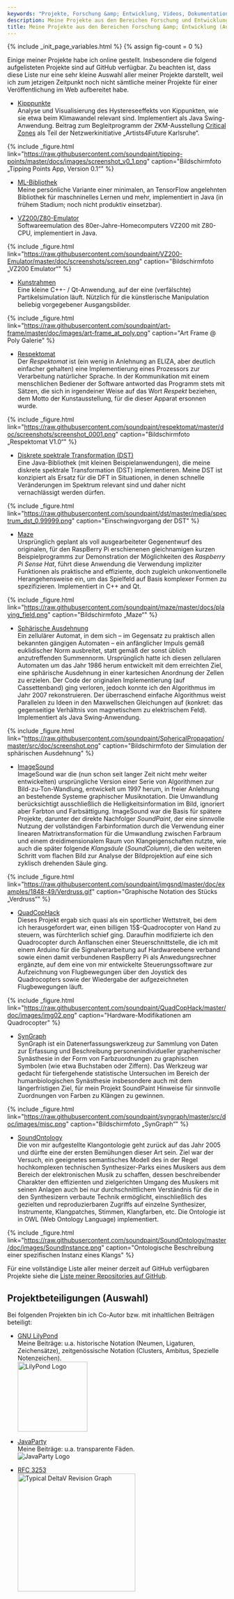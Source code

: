 ```yaml
---
keywords: "Projekte, Forschung &amp; Entwicklung, Videos, Dokumentationen"
description: Meine Projekte aus den Bereichen Forschung und Entwicklung
title: Meine Projekte aus den Bereichen Forschung &amp; Entwicklung (Auswahl)
---
```


{% include _init_page_variables.html %}
{% assign fig-count = 0 %}

Einige meiner Projekte habe ich online gestellt.  Insbesondere die
folgend aufgelisteten Projekte sind auf GitHub verfügbar.  Zu beachten
ist, dass diese Liste nur eine sehr kleine Auswahl aller meiner
Projekte darstellt, weil ich zum jetzigen Zeitpunkt noch nicht
sämtliche meiner Projekte für einer Veröffentlichung im Web
aufbereitet habe.

* [Kipppunkte](https://soundpaint.github.io/tipping-points/de)<br />
  Analyse und Visualisierung des Hystereseeffekts von Kippunkten, wie
  sie etwa beim Klimawandel relevant sind.  Implementiert als Java
  Swing-Anwendung.  Beitrag zum Begleitprogramm der ZKM-Ausstellung <a
  href="https://zkm.de/en/exhibition/2020/05/critical-zones">Critical
  Zones</a> als Teil der Netzwerkinitiative „Artists4Future
  Karlsruhe“.

{% include _figure.html
   link="https://raw.githubusercontent.com/soundpaint/tipping-points/master/docs/images/screenshot_v0_1.png"
   caption="Bildschirmfoto „Tipping Points App, Version 0.1“"
%}

* [ML-Bibliothek](https://github.com/soundpaint/ml)<br /> Meine
  persönliche Variante einer minimalen, an TensorFlow angelehnten
  Bibliothek für maschninelles Lernen und mehr, implementiert in Java
  (in frühem Stadium; noch nicht produktiv einsetzbar).

* [VZ200/Z80-Emulator](https://github.com/soundpaint/VZ200-Emulator)<br
  /> Softwareemulation des 80er-Jahre-Homecomputers VZ200 mit Z80-CPU,
  implementiert in Java.

{% include _figure.html
   link="https://raw.githubusercontent.com/soundpaint/VZ200-Emulator/master/doc/screenshots/screen.png"
   caption="Bildschirmfoto „VZ200 Emulator“"
%}

* [Kunstrahmen](https://github.com/soundpaint/art-frame)<br /> Eine
  kleine C++- / Qt-Anwendung, auf der eine (verfälschte)
  Partikelsimulation läuft.  Nützlich für die künstlerische
  Manipulation beliebig vorgegebener Ausgangsbilder.

{% include _figure.html
   link="https://raw.githubusercontent.com/soundpaint/art-frame/master/doc/images/art-frame_at_poly.png"
   caption="Art Frame @ Poly Galerie"
%}

* [Respektomat](https://github.com/soundpaint/respektomat)<br /> Der
  _Respektomat_ ist (ein wenig in Anlehnung an ELIZA, aber deutlich
  einfacher gehalten) eine Implementierung eines Prozessors zur
  Verarbeitung natürlicher Sprache.  In der Kommunikation mit einem
  menschlichen Bediener der Software antworted das Programm stets mit
  Sätzen, die sich in irgendeiner Weise auf das Wort _Respekt_
  beziehen, dem Motto der Kunstausstellung, für die dieser Apparat
  ersonnen wurde.

{% include _figure.html
   link="https://raw.githubusercontent.com/soundpaint/respektomat/master/doc/screenshots/screenshot_0001.png"
   caption="Bildschirmfoto „Respektomat V1.0“"
%}

* [Diskrete spektrale Transformation
  (DST)](https://github.com/soundpaint/dst)<br /> Eine Java-Bibliothek
  (mit kleinen Beispielanwendungen), die meine diskrete spektrale
  Transformation (DST) implementieren.  Meine DST ist konzipiert als
  Ersatz für die DFT in Situationen, in denen schnelle Veränderungen
  im Spektrum relevant sind und daher nicht vernachlässigt werden
  dürfen.

{% include _figure.html
   link="https://raw.githubusercontent.com/soundpaint/dst/master/media/spectrum_dst_0.99999.png"
   caption="Einschwingvorgang der DST"
%}

* [Maze](https://github.com/soundpaint/maze)<br /> Ursprünglich
  geplant als voll ausgearbeiteter Gegenentwurf des originalen, für
  den RaspBerry Pi erschienenen gleichnamigen kurzen Beispielprogramms
  zur Demonstration der Möglichkeiten des _Raspberry Pi Sense Hat_,
  führt diese Anwendung die Verwendung impliziter Funktionen als
  praktische and effiziente, doch zugleich unkonventionelle
  Herangehensweise ein, um das Spielfeld auf Basis komplexer Formen zu
  spezifizieren.  Implementiert in C++ and Qt.

{% include _figure.html
   link="https://raw.githubusercontent.com/soundpaint/maze/master/docs/playing_field.png"
   caption="Bildschirmfoto „Maze“"
%}

* [Sphärische
  Ausdehnung](https://github.com/soundpaint/SphericalPropagation)<br
  /> Ein zellulärer Automat, in dem sich – im Gegensatz zu praktisch
  allen bekannten gängigen Automaten – ein anfänglicher Impuls gemäß
  euklidischer Norm ausbreitet, statt gemäß der sonst üblich
  anzutreffenden Summennorm.  Ursprünglich hatte ich diesen zellularen
  Automaten um das Jahr 1986 herum entwickelt mit dem erreichten Ziel,
  eine sphärische Ausdehnung in einer kartesichen Anordnung der Zellen
  zu erzielen.  Der Code der originalen Implementierung (auf
  Cassettenband) ging verloren, jedoch konnte ich den Algorithmus im
  Jahr 2007 rekonstruieren.  Der überraschend einfache Algorithmus
  weist Parallelen zu Ideen in den Maxwellschen Gleichungen auf
  (konkret: das gegenseitige Verhältnis von magnetischem zu
  elektrischem Feld).  Implementiert als Java Swing-Anwendung.

{% include _figure.html
   link="https://raw.githubusercontent.com/soundpaint/SphericalPropagation/master/src/doc/screenshot.png"
   caption="Bildschirmfoto der Simulation der sphärischen Ausdehnung"
%}

* [ImageSound](https://github.com/soundpaint/imgsnd)<br /> ImageSound
  war die (nun schon seit langer Zeit nicht mehr weiter entwickelten)
  ursprüngliche Version einer Serie von Algorithmen zur
  Bild-zu-Ton-Wandlung, entwickelt um 1997 herum, in freier Anlehnung
  an bestehende Systeme graphischer Musiknotation.  Die Umwandlung
  berücksichtigt ausschließlich die Helligkeitsinformation im Bild,
  ignoriert aber Farbton und Farbsättigung.  ImageSound war die Basis
  für spätere Projekte, darunter der direkte Nachfolger _SoundPaint_,
  der eine sinnvolle Nutzung der vollständigen Farbinformation durch
  die Verwendung einer linearen Matrixtransformation für die
  Umwandlung zwischen Farbraum und einem dreidimensionalem Raum von
  Klangeigenschaften nutzte, wie auch die später folgende _Klangsäule_
  (_SoundColumn_), die den weiteren Schritt vom flachen Bild zur
  Analyse der Bildprojektion auf eine sich zyklisch drehenden Säule
  ging.

{% include _figure.html
   link="https://raw.githubusercontent.com/soundpaint/imgsnd/master/doc/examples/1848-49/Verdruss.gif"
   caption="Graphische Notation des Stücks „Verdruss“"
%}

* [QuadCopHack](https://github.com/soundpaint/QuadCopHack)<br />
  Dieses Projekt ergab sich quasi als ein sportlicher Wettstreit, bei
  dem ich herausgefordert war, einen billigen 15$-Quadrocopter von
  Hand zu steuern, was fürchterlich schief ging.  Daraufhin
  modifizierte ich den Quadrocopter durch Anflanschen einer
  Steuerschnittstelle, die ich mit einem Arduino für die
  Signalverarbeitung auf Hardwareebene verband sowie einen damit
  verbundenen RaspBerry Pi als Anwedungsrechner ergänzte, auf dem eine
  von mir entwickelte Steuerungssoftware zur Aufzeichnung von
  Flugbewegungen über den Joystick des Quadrocopters sowie der
  Wiedergabe der aufgezeichneten Flugbewegungen läuft.

{% include _figure.html
   link="https://raw.githubusercontent.com/soundpaint/QuadCopHack/master/doc/images/img02.png"
   caption="Hardware-Modifikationen am Quadrocopter"
%}

* [SynGraph](https://github.com/soundpaint/syngraph)<br /> SynGraph
  ist ein Datenerfassungswerkzeug zur Sammlung von Daten zur Erfassung
  und Beschreibung personenindividueller graphemischer Synästhesie in
  der Form von Farbzuordnungen zu graphischen Symbolen (wie etwa
  Buchstaben oder Ziffern).  Das Werkzeug war gedacht für
  tiefergehende statistische Untersuchen im Bereich der
  humanbiologischen Synästhesie insbesondere auch mit dem
  längerfristigen Ziel, für mein Projekt SoundPaint Hinweise für
  sinnvolle Zuordnungen von Farben zu Klängen zu gewinnen.

{% include _figure.html
   link="https://raw.githubusercontent.com/soundpaint/syngraph/master/src/doc/images/misc.png"
   caption="Bildschirmfoto „SynGraph“"
%}

* [SoundOntology](https://github.com/soundpaint/SoundOntology)<br />
  Die von mir aufgestellte Klangontologie geht zurück auf das Jahr
  2005 und dürfte eine der ersten Bemühungen dieser Art sein.  Ziel
  war der Versuch, ein geeignetes semantisches Modell des in der Regel
  hochkomplexen technischen Synthesizer-Parks eines Musikers aus dem
  Bereich der elektronischen Musik zu schaffen, dessen beschreibender
  Charakter den effizienten und zielgerichten Umgang des Musikers mit
  seinen Anlagen auch bei nur durchschnittlichem Verständnis für die
  in den Synthesizern verbaute Technik ermöglicht, einschließlich des
  gezielten und reproduzierbaren Zugriffs auf einzelne Synthesizer,
  Instrumente, Klangpatches, Stimmen, Klangfarben, etc.  Die Ontologie
  ist in OWL (Web Ontology Language) implementiert.

{% include _figure.html
   link="https://raw.githubusercontent.com/soundpaint/SoundOntology/master/doc/images/SoundInstance.png"
   caption="Ontologische Beschreibung einer spezifischen Instanz eines Klangs"
%}

Für eine vollständige Liste aller meiner derzeit auf GitHub
verfügbaren Projekte siehe die [Liste meiner Repositories auf
GitHub](https://github.com/soundpaint?tab=repositories).

## Projektbeteiligungen (Auswahl)

Bei folgenden Projekten bin ich Co-Autor bzw. mit inhaltlichen
Beiträgen beteiligt:

* [GNU LilyPond](https://lilypond.org)<br /> Meine Beiträge:
  u.a. historische Notation (Neumen, Ligaturen, Zeichensätze),
  zeitgenössische Notation (Clusters, Ambitus, Spezielle
  Notenzeichen).<br /><img
  src="https://lilypond.org/pictures/double-lily-modified3.png"
  alt="LilyPond Logo" style="width:160px" />

* [JavaParty](https://ps.ipd.kit.edu/english/180_461.php)<br /> Meine
  Beiträge: u.a. transparente Fäden.<br /><img
  src="https://svn.ipd.kit.edu/trac/javaparty/chrome/site/jp-logo-64.png"
  alt="JavaParty Logo" />

* [RFC 3253](https://tools.ietf.org/html/rfc3253)<br /><img
  src="https://www.researchgate.net/profile/James_Hunt6/publication/221554542/figure/fig1/AS:668975277039628@1536507543484/Typical-DeltaV-revision-graph.png"
  alt="Typical DeltaV Revision Graph" style="width:270px" />
